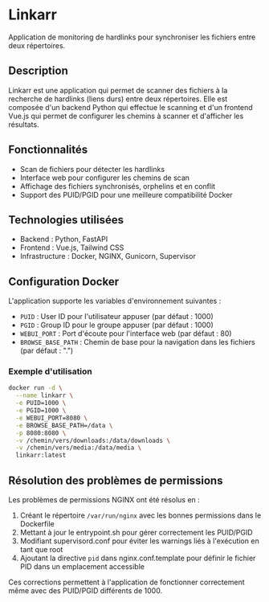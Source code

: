 # Linkarr

Application de monitoring de hardlinks pour synchroniser les fichiers entre deux répertoires.

## Description

Linkarr est une application qui permet de scanner des fichiers à la recherche de hardlinks (liens durs) entre deux répertoires. Elle est composée d'un backend Python qui effectue le scanning et d'un frontend Vue.js qui permet de configurer les chemins à scanner et d'afficher les résultats.

## Fonctionnalités

- Scan de fichiers pour détecter les hardlinks
- Interface web pour configurer les chemins de scan
- Affichage des fichiers synchronisés, orphelins et en conflit
- Support des PUID/PGID pour une meilleure compatibilité Docker

## Technologies utilisées

- Backend : Python, FastAPI
- Frontend : Vue.js, Tailwind CSS
- Infrastructure : Docker, NGINX, Gunicorn, Supervisor

## Configuration Docker

L'application supporte les variables d'environnement suivantes :

- `PUID` : User ID pour l'utilisateur appuser (par défaut : 1000)
- `PGID` : Group ID pour le groupe appuser (par défaut : 1000)
- `WEBUI_PORT` : Port d'écoute pour l'interface web (par défaut : 80)
- `BROWSE_BASE_PATH` : Chemin de base pour la navigation dans les fichiers (par défaut : ".")

### Exemple d'utilisation

```bash
docker run -d \
  --name linkarr \
  -e PUID=1000 \
  -e PGID=1000 \
  -e WEBUI_PORT=8080 \
  -e BROWSE_BASE_PATH=/data \
  -p 8080:8080 \
  -v /chemin/vers/downloads:/data/downloads \
  -v /chemin/vers/media:/data/media \
  linkarr:latest
```

## Résolution des problèmes de permissions

Les problèmes de permissions NGINX ont été résolus en :

1. Créant le répertoire `/var/run/nginx` avec les bonnes permissions dans le Dockerfile
2. Mettant à jour le entrypoint.sh pour gérer correctement les PUID/PGID
3. Modifiant supervisord.conf pour éviter les warnings liés à l'exécution en tant que root
4. Ajoutant la directive `pid` dans nginx.conf.template pour définir le fichier PID dans un emplacement accessible

Ces corrections permettent à l'application de fonctionner correctement même avec des PUID/PGID différents de 1000.
